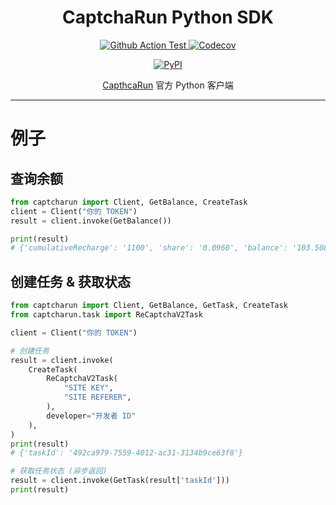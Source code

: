 <div align="center">

<h1>CaptchaRun Python SDK</h1>

<p>
<a href="https://github.com/get-post-technology/captcha-run-python-sdk/actions?query=workflow%3ACI">
<img src="https://github.com/get-post-technology/captcha-run-python-sdk/workflows/CI/badge.svg" alt="Github Action Test" />
</a>

<a href="https://app.codecov.io/gh/captcha-run/python-sdk/">
<img alt="Codecov" src="https://codecov.io/gh/get-post-technology/captcha-run-python-sdk/branch/main/graph/badge.svg?token=NUIJJ4BK8H">
</a>
</p>

<a href="https://pypi.org/project/captcharun/">
<img src="https://img.shields.io/pypi/v/captcharun" alt="PyPI" />
</a>

</p>

<a href="https://captcha.run">CapthcaRun</a> 官方 Python 客户端

</div>

---

# 例子

## 查询余额
```python
from captcharun import Client, GetBalance, CreateTask
client = Client("你的 TOKEN")
result = client.invoke(GetBalance())

print(result)
# {'cumulativeRecharge': '1100', 'share': '0.0960', 'balance': '103.508', 'credit': '0', 'cumulativeShare': '0.0960'}

```

## 创建任务 & 获取状态
```python
from captcharun import Client, GetBalance, GetTask, CreateTask
from captcharun.task import ReCaptchaV2Task

client = Client("你的 TOKEN")

# 创建任务
result = client.invoke(
    CreateTask(
        ReCaptchaV2Task(
            "SITE KEY",
            "SITE REFERER",
        ),
        developer="开发者 ID"
    ),
)
print(result) 
# {'taskId': '492ca979-7559-4012-ac31-3134b9ce63f8'}

# 获取任务状态 (异步返回)
result = client.invoke(GetTask(result['taskId']))
print(result)

```
